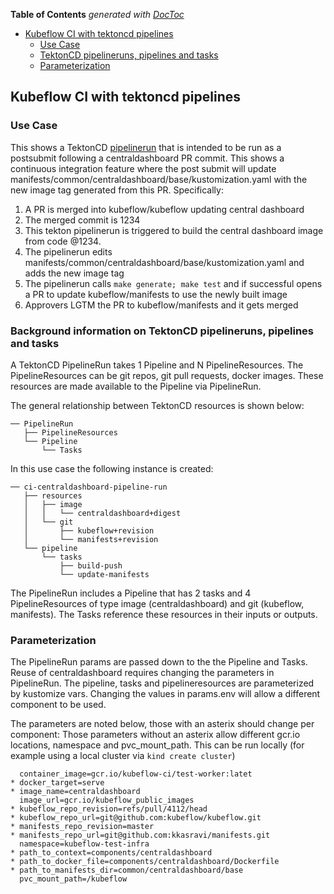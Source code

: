 <!-- START doctoc generated TOC please keep comment here to allow auto update -->
<!-- DON'T EDIT THIS SECTION, INSTEAD RE-RUN doctoc TO UPDATE -->
**Table of Contents**  *generated with [DocToc](https://github.com/thlorenz/doctoc)*

- [Kubeflow CI with tektoncd pipelines](#kubeflow-ci-with-tektoncd-pipelines)
  - [Use Case](#use-case)
  - [TektonCD pipelineruns, pipelines and tasks](#tektoncd-pipelineruns-pipelines-and-tasks)
  - [Parameterization](#parameterization)

<!-- END doctoc generated TOC please keep comment here to allow auto update -->

## Kubeflow CI with tektoncd pipelines

### Use Case

This shows a TektonCD [pipelinerun](https://github.com/tektoncd/pipeline/blob/master/docs/pipelineruns.md) that is intended to be run as a postsubmit following a centraldashboard PR commit. This shows a continuous integration feature where the post submit will update manifests/common/centraldashboard/base/kustomization.yaml with the new image tag generated from this PR. Specifically:

1. A PR is merged into kubeflow/kubeflow updating central dashboard
1. The merged commit is 1234
1. This tekton pipelinerun is triggered to build the central dashboard image from code @1234.
1. The pipelinerun edits manifests/common/centraldashboard/base/kustomization.yaml and adds the new image tag
1. The pipelinerun calls `make generate; make test` and if successful opens a PR to update kubeflow/manifests to use the newly built image
1. Approvers LGTM the PR to kubeflow/manifests and it gets merged

### Background information on TektonCD pipelineruns, pipelines and tasks

A TektonCD PipelineRun takes 1 Pipeline and N PipelineResources.
The PipelineResources can be git repos, git pull requests, docker images.
These resources are made available to the Pipeline via PipelineRun.

The general relationship between TektonCD resources is shown below:

```
── PipelineRun
   ├── PipelineResources
   └── Pipeline
       └── Tasks
```

In this use case the following instance is created:

```
── ci-centraldashboard-pipeline-run
   ├── resources
   │   ├── image
   │   │   └── centraldashboard+digest
   │   └── git 
   │       ├── kubeflow+revision
   │       └── manifests+revision 
   └── pipeline
       └── tasks
           ├── build-push
           └── update-manifests
```

The PipelineRun includes a Pipeline that has 2 tasks and 4 PipelineResources of type image (centraldashboard) and git (kubeflow, manifests).
The Tasks reference these resources in their inputs or outputs. 

### Parameterization 

The PipelineRun params are passed down to the the Pipeline and Tasks.
Reuse of centraldashboard requires changing the parameters in PipelineRun.
The pipeline, tasks and pipelineresources are parameterized by kustomize vars.
Changing the values in params.env will allow a different component to be used.

The parameters are noted below, those with an asterix should change per component:
Those parameters without an asterix allow different gcr.io locations, namespace and pvc_mount_path.
This can be run locally (for example using a local cluster via `kind create cluster`)

```
  container_image=gcr.io/kubeflow-ci/test-worker:latet
* docker_target=serve
* image_name=centraldashboard
  image_url=gcr.io/kubeflow_public_images
* kubeflow_repo_revision=refs/pull/4112/head
* kubeflow_repo_url=git@github.com:kubeflow/kubeflow.git
* manifests_repo_revision=master
* manifests_repo_url=git@github.com:kkasravi/manifests.git
  namespace=kubeflow-test-infra
* path_to_context=components/centraldashboard
* path_to_docker_file=components/centraldashboard/Dockerfile
* path_to_manifests_dir=common/centraldashboard/base
  pvc_mount_path=/kubeflow
```
